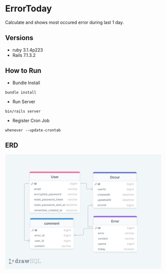 # ErrorToday

Calculate and shows most occured error during last 1 day.

## Versions
- ruby 3.1.4p223
- Rails 7.1.3.2

## How to Run

- Bundle Install

```
bundle install
```

- Run Server

```
bin/rails server
```

- Register Cron Job

```
whenever --update-crontab
```

## ERD

![erd](./app/assets/images/erd.png)
